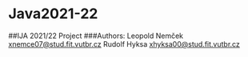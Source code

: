 # Java2021-22
##IJA 2021/22 Project
###Authors:
  Leopold Nemček  xnemce07@stud.fit.vutbr.cz
  Rudolf Hyksa    xhyksa00@stud.fit.vutbr.cz
